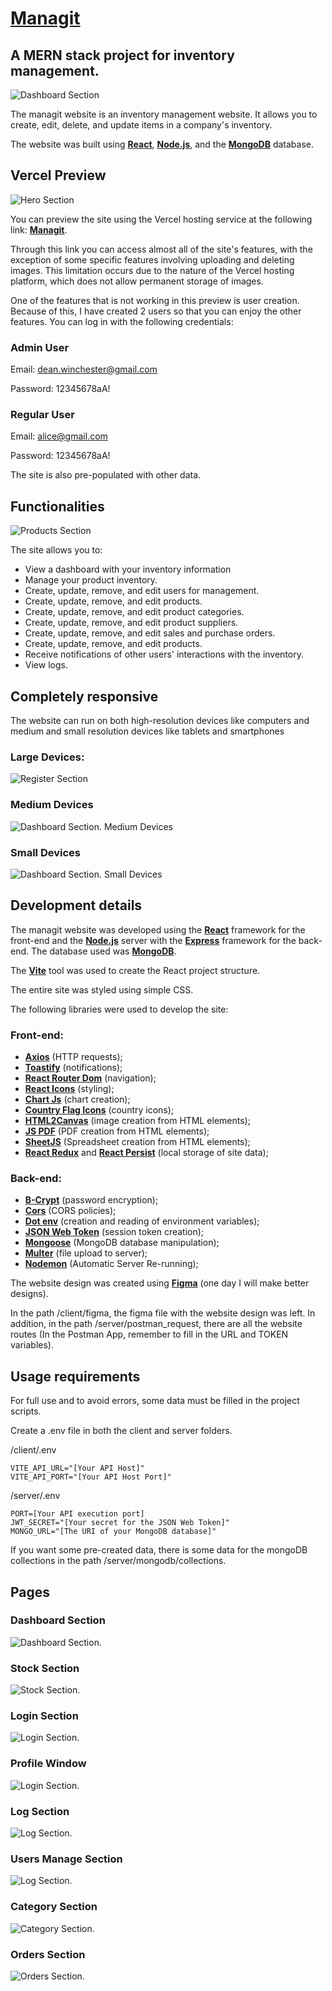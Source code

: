# **[Managit](https://managit-dun.vercel.app)**

## A MERN stack project for inventory management.

![Dashboard Section](https://i.imgur.com/32F00Ef.png)

The managit website is an inventory management website. It allows you to create, edit, delete, and update items in a company's inventory.

The website was built using **[React](https://react.dev)**, **[Node.js](https://nodejs.org/en)**, and the **[MongoDB](https://www.mongodb.com)** database.


## Vercel Preview

![Hero Section](https://i.imgur.com/W7g9lYO.png)

You can preview the site using the Vercel hosting service at the following link: **[Managit](https://managit-dun.vercel.app)**.

Through this link you can access almost all of the site's features, with the exception of some specific features involving uploading and deleting images. This limitation occurs due to the nature of the Vercel hosting platform, which does not allow permanent storage of images.

One of the features that is not working in this preview is user creation. Because of this, I have created 2 users so that you can enjoy the other features. You can log in with the following credentials:

### Admin User
Email: dean.winchester@gmail.com

Password: 12345678aA!

### Regular User
Email: alice@gmail.com

Password: 12345678aA!

The site is also pre-populated with other data.

## Functionalities

![Products Section](https://i.imgur.com/tLkpHRL.png)

The site allows you to:

- View a dashboard with your inventory information
- Manage your product inventory.
- Create, update, remove, and edit users for management.
- Create, update, remove, and edit products.
- Create, update, remove, and edit product categories.
- Create, update, remove, and edit product suppliers.
- Create, update, remove, and edit sales and purchase orders.
- Create, update, remove, and edit products.
- Receive notifications of other users' interactions with the inventory.
- View logs.

## Completely responsive

The website can run on both high-resolution devices like computers and medium and small resolution devices like tablets and smartphones

### Large Devices: 

![Register Section](https://i.imgur.com/sAc9fzT.png)

### Medium Devices

![Dashboard Section. Medium Devices](https://i.imgur.com/B9GAM2a.png)

### Small Devices

![Dashboard Section. Small Devices](https://i.imgur.com/0Jot6bw.png)

## Development details

The managit website was developed using the **[React](https://react.dev)** framework for the front-end and the **[Node.js](https://nodejs.org/en)** server with the **[Express](https://expressjs.com/pt-br/)** framework for the back-end. The database used was **[MongoDB](https://www.mongodb.com)**.

The **[Vite](https://vite.dev)** tool was used to create the React project structure.

The entire site was styled using simple CSS.

The following libraries were used to develop the site:

### Front-end:

- **[Axios](https://axios-http.com)** (HTTP requests);
- **[Toastify](https://fkhadra.github.io/react-toastify/introduction/)** (notifications);
- **[React Router Dom](https://reactrouter.com/en/main)** (navigation);
- **[React Icons](https://react-icons.github.io/react-icons/)** (styling);
- **[Chart Js](https://www.chartjs.org)** (chart creation);
- **[Country Flag Icons](https://www.npmjs.com/package/country-flag-icons)** (country icons);
- **[HTML2Canvas](https://www.npmjs.com/package/html2canvas/v/1.4.1#html2canvas)** (image creation from HTML elements);
- **[JS PDF](https://www.npmjs.com/package/jspdf)** (PDF creation from HTML elements);
- **[SheetJS](https://www.npmjs.com/package/xlsx)** (Spreadsheet creation from HTML elements);
- **[React Redux](https://react-redux.js.org)** and **[React Persist](https://www.npmjs.com/package/redux-persist)** (local storage of site data);

### Back-end:

- **[B-Crypt](https://www.npmjs.com/package/bcrypt)** (password encryption);
- **[Cors](https://www.npmjs.com/package/cors)** (CORS policies);
- **[Dot env](https://www.npmjs.com/package/dotenv)** (creation and reading of environment variables);
- **[JSON Web Token](https://jwt.io)** (session token creation);
- **[Mongoose](https://mongoosejs.com)** (MongoDB database manipulation);
- **[Multer](hhttps://www.npmjs.com/package/multer)** (file upload to server);
- **[Nodemon](https://www.npmjs.com/package/nodemon)** (Automatic Server Re-running);

The website design was created using **[Figma](https://www.figma.com/pt-br/)** (one day I will make better designs).

In the path /client/figma, the figma file with the website design was left. In addition, in the path /server/postman_request, there are all the website routes (In the Postman App, remember to fill in the URL and TOKEN variables).

## Usage requirements

For full use and to avoid errors, some data must be filled in the project scripts.

Create a .env file in both the client and server folders.

/client/.env
```
VITE_API_URL="[Your API Host]"
VITE_API_PORT="[Your API Host Port]"
```
/server/.env

```
PORT=[Your API execution port]
JWT_SECRET="[Your secret for the JSON Web Token]"
MONGO_URL="[The URI of your MongoDB database]"
```

If you want some pre-created data, there is some data for the mongoDB collections in the path /server/mongodb/collections.

## Pages

### Dashboard Section
![Dashboard Section.](https://i.imgur.com/z1IwWaP.png)


### Stock Section
![Stock Section.](https://i.imgur.com/5XH8lQG.png)

### Login Section
![Login Section.](https://i.imgur.com/aROwJPk.png)

### Profile Window
![Login Section.](https://i.imgur.com/nEGBGuf.png)

### Log Section
![Log Section.](https://i.imgur.com/ecW2DZ6.png)

### Users Manage Section
![Log Section.](https://i.imgur.com/k3Z4X5d.png)

### Category Section
![Category Section.](https://i.imgur.com/zvWiVVA.png)

### Orders Section
![Orders Section.](https://i.imgur.com/69Ra5gA.png)

